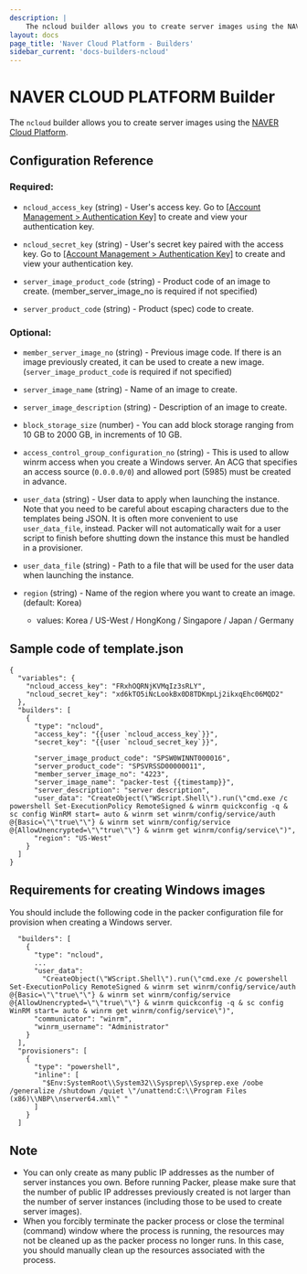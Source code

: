 ```yaml
---
description: |
    The ncloud builder allows you to create server images using the NAVER Cloud Platform.
layout: docs
page_title: 'Naver Cloud Platform - Builders'
sidebar_current: 'docs-builders-ncloud'
---
```


# NAVER CLOUD PLATFORM Builder

The `ncloud` builder allows you to create server images using the [NAVER Cloud
Platform](https://www.ncloud.com/).

## Configuration Reference

### Required:

-   `ncloud_access_key` (string) - User's access key. Go to [\[Account
    Management \> Authentication
    Key\]](https://www.ncloud.com/mypage/manage/authkey) to create and view
    your authentication key.

-   `ncloud_secret_key` (string) - User's secret key paired with the access
    key. Go to [\[Account Management \> Authentication
    Key\]](https://www.ncloud.com/mypage/manage/authkey) to create and view
    your authentication key.

-   `server_image_product_code` (string) - Product code of an image to create.
    (member\_server\_image\_no is required if not specified)

-   `server_product_code` (string) - Product (spec) code to create.

### Optional:

-   `member_server_image_no` (string) - Previous image code. If there is an
    image previously created, it can be used to create a new image.
    (`server_image_product_code` is required if not specified)

-   `server_image_name` (string) - Name of an image to create.

-   `server_image_description` (string) - Description of an image to create.

-   `block_storage_size` (number) - You can add block storage ranging from 10
    GB to 2000 GB, in increments of 10 GB.

-   `access_control_group_configuration_no` (string) - This is used to allow
    winrm access when you create a Windows server. An ACG that specifies an
    access source (`0.0.0.0/0`) and allowed port (5985) must be created in
    advance.

-   `user_data` (string) - User data to apply when launching the instance. Note
    that you need to be careful about escaping characters due to the templates
    being JSON. It is often more convenient to use `user_data_file`, instead.
    Packer will not automatically wait for a user script to finish before
    shutting down the instance this must be handled in a provisioner.

-   `user_data_file` (string) - Path to a file that will be used for the user
    data when launching the instance.

-   `region` (string) - Name of the region where you want to create an image.
    (default: Korea)
    -   values: Korea / US-West / HongKong / Singapore / Japan / Germany


## Sample code of template.json

```
{
  "variables": {
    "ncloud_access_key": "FRxhOQRNjKVMqIz3sRLY",
    "ncloud_secret_key": "xd6kTO5iNcLookBx0D8TDKmpLj2ikxqEhc06MQD2"
  },
  "builders": [
    {
      "type": "ncloud",
      "access_key": "{{user `ncloud_access_key`}}",
      "secret_key": "{{user `ncloud_secret_key`}}",

      "server_image_product_code": "SPSW0WINNT000016",
      "server_product_code": "SPSVRSSD00000011",
      "member_server_image_no": "4223",
      "server_image_name": "packer-test {{timestamp}}",
      "server_description": "server description",
      "user_data": "CreateObject(\"WScript.Shell\").run(\"cmd.exe /c powershell Set-ExecutionPolicy RemoteSigned & winrm quickconfig -q & sc config WinRM start= auto & winrm set winrm/config/service/auth @{Basic=\"\"true\"\"} & winrm set winrm/config/service @{AllowUnencrypted=\"\"true\"\"} & winrm get winrm/config/service\")",
      "region": "US-West"
    }
  ]
}
```

## Requirements for creating Windows images

You should include the following code in the packer configuration file for
provision when creating a Windows server.

```
  "builders": [
    {
      "type": "ncloud",
      ...
      "user_data":
        "CreateObject(\"WScript.Shell\").run(\"cmd.exe /c powershell Set-ExecutionPolicy RemoteSigned & winrm set winrm/config/service/auth @{Basic=\"\"true\"\"} & winrm set winrm/config/service @{AllowUnencrypted=\"\"true\"\"} & winrm quickconfig -q & sc config WinRM start= auto & winrm get winrm/config/service\")",
      "communicator": "winrm",
      "winrm_username": "Administrator"
    }
  ],
  "provisioners": [
    {
      "type": "powershell",
      "inline": [
        "$Env:SystemRoot\\System32\\Sysprep\\Sysprep.exe /oobe /generalize /shutdown /quiet \"/unattend:C:\\Program Files (x86)\\NBP\\nserver64.xml\" "
      ]
    }
  ]
```

## Note

* You can only create as many public IP addresses as the number of server
  instances you own. Before running Packer, please make sure that the number of
  public IP addresses previously created is not larger than the number of
  server instances (including those to be used to create server images).
* When you forcibly terminate the packer process or close the terminal
  (command) window where the process is running, the resources may not be
  cleaned up as the packer process no longer runs. In this case, you should
  manually clean up the resources associated with the process.
